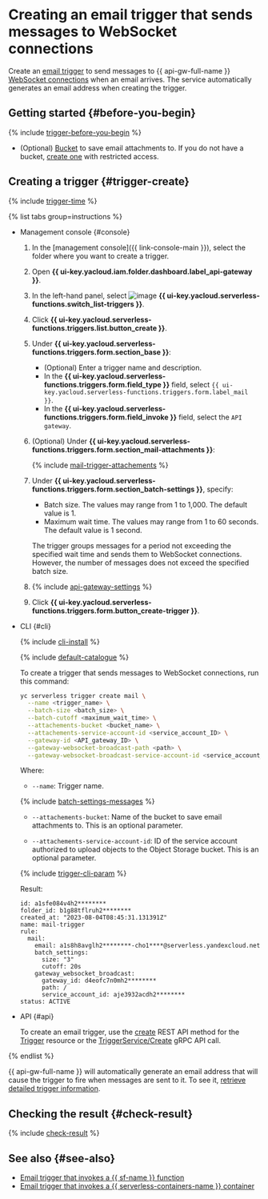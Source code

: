 # Creating an email trigger that sends messages to WebSocket connections

Create an [email trigger](../../concepts/trigger/mail-trigger.md) to send messages to {{ api-gw-full-name }} [WebSocket connections](../../concepts/extensions/websocket.md) when an email arrives. The service automatically generates an email address when creating the trigger.

## Getting started {#before-you-begin}

{% include [trigger-before-you-begin](../../../_includes/api-gateway/trigger-before-you-begin.md) %}

* (Optional) [Bucket](../../../storage/concepts/bucket.md) to save email attachments to. If you do not have a bucket, [create one](../../../storage/operations/buckets/create.md) with restricted access.

## Creating a trigger {#trigger-create}

{% include [trigger-time](../../../_includes/functions/trigger-time.md) %}

{% list tabs group=instructions %}

- Management console {#console}

   1. In the [management console]({{ link-console-main }}), select the folder where you want to create a trigger.

   1. Open **{{ ui-key.yacloud.iam.folder.dashboard.label_api-gateway }}**.

   1. In the left-hand panel, select ![image](../../../_assets/console-icons/gear-play.svg) **{{ ui-key.yacloud.serverless-functions.switch_list-triggers }}**.

   1. Click **{{ ui-key.yacloud.serverless-functions.triggers.list.button_create }}**.

   1. Under **{{ ui-key.yacloud.serverless-functions.triggers.form.section_base }}**:

      * (Optional) Enter a trigger name and description.
      * In the **{{ ui-key.yacloud.serverless-functions.triggers.form.field_type }}** field, select `{{ ui-key.yacloud.serverless-functions.triggers.form.label_mail }}`.
      * In the **{{ ui-key.yacloud.serverless-functions.triggers.form.field_invoke }}** field, select the `API gateway`.

   1. (Optional) Under **{{ ui-key.yacloud.serverless-functions.triggers.form.section_mail-attachments }}**:

      {% include [mail-trigger-attachements](../../../_includes/functions/mail-trigger-attachements.md) %}

   1. Under **{{ ui-key.yacloud.serverless-functions.triggers.form.section_batch-settings }}**, specify:

      * Batch size. The values may range from 1 to 1,000. The default value is 1.
      * Maximum wait time. The values may range from 1 to 60 seconds. The default value is 1 second.

      The trigger groups messages for a period not exceeding the specified wait time and sends them to WebSocket connections. However, the number of messages does not exceed the specified batch size.

   1. {% include [api-gateway-settings](../../../_includes/api-gateway/api-gateway-settings.md) %}

   1. Click **{{ ui-key.yacloud.serverless-functions.triggers.form.button_create-trigger }}**.

- CLI {#cli}

   {% include [cli-install](../../../_includes/cli-install.md) %}

   {% include [default-catalogue](../../../_includes/default-catalogue.md) %}

   To create a trigger that sends messages to WebSocket connections, run this command:
   ```bash
   yc serverless trigger create mail \
     --name <trigger_name> \
     --batch-size <batch_size> \
     --batch-cutoff <maximum_wait_time> \
     --attachements-bucket <bucket_name> \
     --attachements-service-account-id <service_account_ID> \
     --gateway-id <API_gateway_ID> \
     --gateway-websocket-broadcast-path <path> \
     --gateway-websocket-broadcast-service-account-id <service_account_ID>
   ```

   Where:

   * `--name`: Trigger name.

   {% include [batch-settings-messages](../../../_includes/api-gateway/batch-settings-messages.md) %}

   * `--attachements-bucket`: Name of the bucket to save email attachments to. This is an optional parameter.

   * `--attachements-service-account-id`: ID of the service account authorized to upload objects to the Object Storage bucket. This is an optional parameter.

   {% include [trigger-cli-param](../../../_includes/api-gateway/trigger-cli-param.md) %}

   Result:

   ```text
   id: a1sfe084v4h2********
   folder_id: b1g88tflruh2********
   created_at: "2023-08-04T08:45:31.131391Z"
   name: mail-trigger
   rule:
     mail:
       email: a1s8h8avglh2********-cho1****@serverless.yandexcloud.net
       batch_settings:
         size: "3"
         cutoff: 20s
       gateway_websocket_broadcast:
         gateway_id: d4eofc7n0mh2********
         path: /
         service_account_id: aje3932acdh2********
   status: ACTIVE
   ```

- API {#api}

   To create an email trigger, use the [create](../../triggers/api-ref/Trigger/create.md) REST API method for the [Trigger](../../triggers/api-ref/Trigger/index.md) resource or the [TriggerService/Create](../../triggers/api-ref/grpc/trigger_service.md#Create) gRPC API call.

{% endlist %}

{{ api-gw-full-name }} will automatically generate an email address that will cause the trigger to fire when messages are sent to it. To see it, [retrieve detailed trigger information](trigger-list.md#trigger-get).

## Checking the result {#check-result}

{% include [check-result](../../../_includes/api-gateway/check-result.md) %}

## See also {#see-also}

* [Email trigger that invokes a {{ sf-name }} function](../../../functions/operations/trigger/mail-trigger-create.md)
* [Email trigger that invokes a {{ serverless-containers-name }} container](../../../serverless-containers/operations/mail-trigger-create.md)
